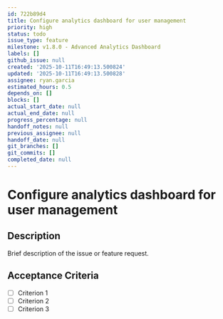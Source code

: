 ```yaml
---
id: 722b89d4
title: Configure analytics dashboard for user management
priority: high
status: todo
issue_type: feature
milestone: v1.8.0 - Advanced Analytics Dashboard
labels: []
github_issue: null
created: '2025-10-11T16:49:13.500824'
updated: '2025-10-11T16:49:13.500828'
assignee: ryan.garcia
estimated_hours: 0.5
depends_on: []
blocks: []
actual_start_date: null
actual_end_date: null
progress_percentage: null
handoff_notes: null
previous_assignee: null
handoff_date: null
git_branches: []
git_commits: []
completed_date: null
---
```


# Configure analytics dashboard for user management

## Description

Brief description of the issue or feature request.

## Acceptance Criteria

- [ ] Criterion 1
- [ ] Criterion 2
- [ ] Criterion 3